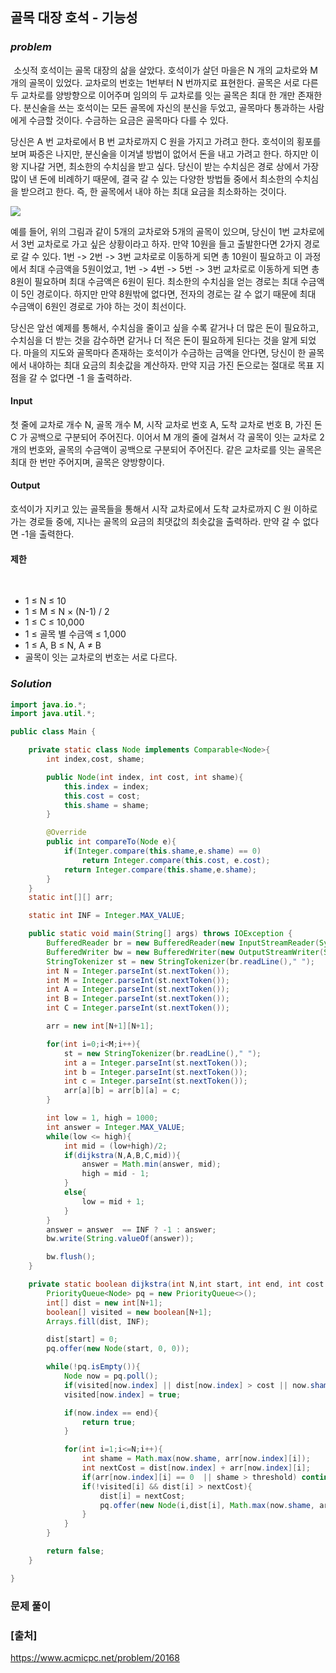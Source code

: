 ## **골목 대장 호석 - 기능성**


### ***problem***
 
소싯적 호석이는 골목 대장의 삶을 살았다. 호석이가 살던 마을은 N 개의 교차로와 M 개의 골목이 있었다. 교차로의 번호는 1번부터 N 번까지로 표현한다. 골목은 서로 다른 두 교차로를 양방향으로 이어주며 임의의 두 교차로를 잇는 골목은 최대 한 개만 존재한다. 분신술을 쓰는 호석이는 모든 골목에 자신의 분신을 두었고, 골목마다 통과하는 사람에게 수금할 것이다. 수금하는 요금은 골목마다 다를 수 있다.

당신은 A 번 교차로에서 B 번 교차로까지 C 원을 가지고 가려고 한다. 호석이의 횡포를 보며 짜증은 나지만, 분신술을 이겨낼 방법이 없어서 돈을 내고 가려고 한다. 하지만 이왕 지나갈 거면, 최소한의 수치심을 받고 싶다. 당신이 받는 수치심은 경로 상에서 가장 많이 낸 돈에 비례하기 때문에, 결국 갈 수 있는 다양한 방법들 중에서 최소한의 수치심을 받으려고 한다. 즉, 한 골목에서 내야 하는 최대 요금을 최소화하는 것이다.

<p>
<img src="https://i.imgur.com/72X0NKv.png"/>
</p>

예를 들어, 위의 그림과 같이 5개의 교차로와 5개의 골목이 있으며, 당신이 1번 교차로에서 3번 교차로로 가고 싶은 상황이라고 하자. 만약 10원을 들고 출발한다면 2가지 경로로 갈 수 있다. 1번 -> 2번 -> 3번 교차로로 이동하게 되면 총 10원이 필요하고 이 과정에서 최대 수금액을 5원이었고, 1번 -> 4번 -> 5번 -> 3번 교차로로 이동하게 되면 총 8원이 필요하며 최대 수금액은 6원이 된다. 최소한의 수치심을 얻는 경로는 최대 수금액이 5인 경로이다. 하지만 만약 8원밖에 없다면, 전자의 경로는 갈 수 없기 때문에 최대 수금액이 6원인 경로로 가야 하는 것이 최선이다.

당신은 앞선 예제를 통해서, 수치심을 줄이고 싶을 수록 같거나 더 많은 돈이 필요하고, 수치심을 더 받는 것을 감수하면 같거나 더 적은 돈이 필요하게 된다는 것을 알게 되었다. 마을의 지도와 골목마다 존재하는 호석이가 수금하는 금액을 안다면, 당신이 한 골목에서 내야하는 최대 요금의 최솟값을 계산하자. 만약 지금 가진 돈으로는 절대로 목표 지점을 갈 수 없다면 -1 을 출력하라.

#### **Input**
첫 줄에 교차로 개수 N, 골목 개수 M, 시작 교차로 번호 A, 도착 교차로 번호 B, 가진 돈 C 가 공백으로 구분되어 주어진다. 이어서 M 개의 줄에 걸쳐서 각 골목이 잇는 교차로 2개의 번호와, 골목의 수금액이 공백으로 구분되어 주어진다. 같은 교차로를 잇는 골목은 최대 한 번만 주어지며, 골목은 양방향이다.

#### **Output**
호석이가 지키고 있는 골목들을 통해서 시작 교차로에서 도착 교차로까지 C 원 이하로 가는 경로들 중에, 지나는 골목의 요금의 최댓값의 최솟값을 출력하라. 만약 갈 수 없다면 -1을 출력한다.

#### 제한

 
- 1 ≤ N ≤ 10
- 1 ≤ M ≤ N × (N-1) / 2
- 1 ≤ C ≤ 10,000
- 1 ≤ 골목 별 수금액 ≤ 1,000
- 1 ≤ A, B ≤ N, A ≠ B
- 골목이 잇는 교차로의 번호는 서로 다르다.

### ***Solution***
``` java
import java.io.*;
import java.util.*;

public class Main {

    private static class Node implements Comparable<Node>{
        int index,cost, shame;

        public Node(int index, int cost, int shame){
            this.index = index;
            this.cost = cost;
            this.shame = shame;
        }

        @Override
        public int compareTo(Node e){
            if(Integer.compare(this.shame,e.shame) == 0)
                return Integer.compare(this.cost, e.cost);
            return Integer.compare(this.shame,e.shame);
        }
    }
    static int[][] arr;

    static int INF = Integer.MAX_VALUE;

    public static void main(String[] args) throws IOException {
        BufferedReader br = new BufferedReader(new InputStreamReader(System.in));
        BufferedWriter bw = new BufferedWriter(new OutputStreamWriter(System.out));
        StringTokenizer st = new StringTokenizer(br.readLine()," ");
        int N = Integer.parseInt(st.nextToken());
        int M = Integer.parseInt(st.nextToken());
        int A = Integer.parseInt(st.nextToken());
        int B = Integer.parseInt(st.nextToken());
        int C = Integer.parseInt(st.nextToken());

        arr = new int[N+1][N+1];

        for(int i=0;i<M;i++){
            st = new StringTokenizer(br.readLine()," ");
            int a = Integer.parseInt(st.nextToken());
            int b = Integer.parseInt(st.nextToken());
            int c = Integer.parseInt(st.nextToken());
            arr[a][b] = arr[b][a] = c;
        }

        int low = 1, high = 1000;
        int answer = Integer.MAX_VALUE;
        while(low <= high){
            int mid = (low+high)/2;
            if(dijkstra(N,A,B,C,mid)){
                answer = Math.min(answer, mid);
                high = mid - 1;
            }
            else{
                low = mid + 1;
            }
        }
        answer = answer  == INF ? -1 : answer;
        bw.write(String.valueOf(answer));

        bw.flush();
    }

    private static boolean dijkstra(int N,int start, int end, int cost , int threshold){
        PriorityQueue<Node> pq = new PriorityQueue<>();
        int[] dist = new int[N+1];
        boolean[] visited = new boolean[N+1];
        Arrays.fill(dist, INF);

        dist[start] = 0;
        pq.offer(new Node(start, 0, 0));

        while(!pq.isEmpty()){
            Node now = pq.poll();
            if(visited[now.index] || dist[now.index] > cost || now.shame > threshold) continue;
            visited[now.index] = true;

            if(now.index == end){
                return true;
            }

            for(int i=1;i<=N;i++){
                int shame = Math.max(now.shame, arr[now.index][i]);
                int nextCost = dist[now.index] + arr[now.index][i];
                if(arr[now.index][i] == 0  || shame > threshold) continue;
                if(!visited[i] && dist[i] > nextCost){
                    dist[i] = nextCost;
                    pq.offer(new Node(i,dist[i], Math.max(now.shame, arr[now.index][i])));
                }
            }
        }

        return false;
    }

}
```
### **문제 풀이**



### **[출처]**
https://www.acmicpc.net/problem/20168